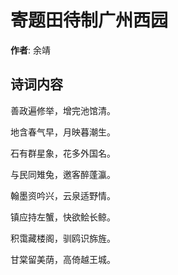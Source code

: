 # 寄题田待制广州西园

**作者**: 余靖

## 诗词内容

善政遍修举，增完池馆清。

地含春气早，月映暮潮生。

石有群星象，花多外国名。

与民同雉兔，邀客醉蓬瀛。

翰墨资吟兴，云泉适野情。

镇应持左蟹，快欲鲙长鲸。

积霭藏楼阁，驯鸥识旆旌。

甘棠留美荫，高倚越王城。

